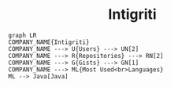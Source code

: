 <h1 align="center">Intigriti</h1>

```mermaid
graph LR
COMPANY_NAME{Intigriti}
COMPANY_NAME ---> U{Users} ---> UN[2]
COMPANY_NAME ---> R{Repositories} ---> RN[2]
COMPANY_NAME ---> G{Gists} ---> GN[1]
COMPANY_NAME ---> ML{Most Used<br>Languages}
ML --> Java[Java]
```
